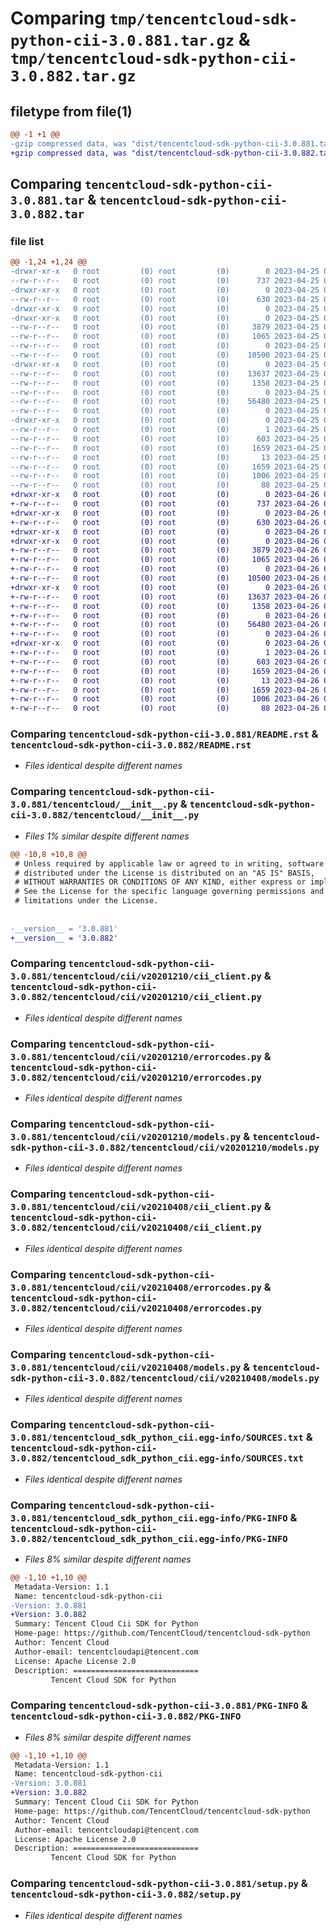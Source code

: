 # Comparing `tmp/tencentcloud-sdk-python-cii-3.0.881.tar.gz` & `tmp/tencentcloud-sdk-python-cii-3.0.882.tar.gz`

## filetype from file(1)

```diff
@@ -1 +1 @@
-gzip compressed data, was "dist/tencentcloud-sdk-python-cii-3.0.881.tar", last modified: Tue Apr 25 00:29:42 2023, max compression
+gzip compressed data, was "dist/tencentcloud-sdk-python-cii-3.0.882.tar", last modified: Wed Apr 26 03:05:16 2023, max compression
```

## Comparing `tencentcloud-sdk-python-cii-3.0.881.tar` & `tencentcloud-sdk-python-cii-3.0.882.tar`

### file list

```diff
@@ -1,24 +1,24 @@
-drwxr-xr-x   0 root         (0) root         (0)        0 2023-04-25 00:29:42.000000 tencentcloud-sdk-python-cii-3.0.881/
--rw-r--r--   0 root         (0) root         (0)      737 2023-04-25 00:29:42.000000 tencentcloud-sdk-python-cii-3.0.881/README.rst
-drwxr-xr-x   0 root         (0) root         (0)        0 2023-04-25 00:29:42.000000 tencentcloud-sdk-python-cii-3.0.881/tencentcloud/
--rw-r--r--   0 root         (0) root         (0)      630 2023-04-25 00:29:42.000000 tencentcloud-sdk-python-cii-3.0.881/tencentcloud/__init__.py
-drwxr-xr-x   0 root         (0) root         (0)        0 2023-04-25 00:29:42.000000 tencentcloud-sdk-python-cii-3.0.881/tencentcloud/cii/
-drwxr-xr-x   0 root         (0) root         (0)        0 2023-04-25 00:29:42.000000 tencentcloud-sdk-python-cii-3.0.881/tencentcloud/cii/v20201210/
--rw-r--r--   0 root         (0) root         (0)     3879 2023-04-25 00:29:42.000000 tencentcloud-sdk-python-cii-3.0.881/tencentcloud/cii/v20201210/cii_client.py
--rw-r--r--   0 root         (0) root         (0)     1065 2023-04-25 00:29:42.000000 tencentcloud-sdk-python-cii-3.0.881/tencentcloud/cii/v20201210/errorcodes.py
--rw-r--r--   0 root         (0) root         (0)        0 2023-04-25 00:29:42.000000 tencentcloud-sdk-python-cii-3.0.881/tencentcloud/cii/v20201210/__init__.py
--rw-r--r--   0 root         (0) root         (0)    10500 2023-04-25 00:29:42.000000 tencentcloud-sdk-python-cii-3.0.881/tencentcloud/cii/v20201210/models.py
-drwxr-xr-x   0 root         (0) root         (0)        0 2023-04-25 00:29:42.000000 tencentcloud-sdk-python-cii-3.0.881/tencentcloud/cii/v20210408/
--rw-r--r--   0 root         (0) root         (0)    13637 2023-04-25 00:29:42.000000 tencentcloud-sdk-python-cii-3.0.881/tencentcloud/cii/v20210408/cii_client.py
--rw-r--r--   0 root         (0) root         (0)     1358 2023-04-25 00:29:42.000000 tencentcloud-sdk-python-cii-3.0.881/tencentcloud/cii/v20210408/errorcodes.py
--rw-r--r--   0 root         (0) root         (0)        0 2023-04-25 00:29:42.000000 tencentcloud-sdk-python-cii-3.0.881/tencentcloud/cii/v20210408/__init__.py
--rw-r--r--   0 root         (0) root         (0)    56480 2023-04-25 00:29:42.000000 tencentcloud-sdk-python-cii-3.0.881/tencentcloud/cii/v20210408/models.py
--rw-r--r--   0 root         (0) root         (0)        0 2023-04-25 00:29:42.000000 tencentcloud-sdk-python-cii-3.0.881/tencentcloud/cii/__init__.py
-drwxr-xr-x   0 root         (0) root         (0)        0 2023-04-25 00:29:42.000000 tencentcloud-sdk-python-cii-3.0.881/tencentcloud_sdk_python_cii.egg-info/
--rw-r--r--   0 root         (0) root         (0)        1 2023-04-25 00:29:42.000000 tencentcloud-sdk-python-cii-3.0.881/tencentcloud_sdk_python_cii.egg-info/dependency_links.txt
--rw-r--r--   0 root         (0) root         (0)      603 2023-04-25 00:29:42.000000 tencentcloud-sdk-python-cii-3.0.881/tencentcloud_sdk_python_cii.egg-info/SOURCES.txt
--rw-r--r--   0 root         (0) root         (0)     1659 2023-04-25 00:29:42.000000 tencentcloud-sdk-python-cii-3.0.881/tencentcloud_sdk_python_cii.egg-info/PKG-INFO
--rw-r--r--   0 root         (0) root         (0)       13 2023-04-25 00:29:42.000000 tencentcloud-sdk-python-cii-3.0.881/tencentcloud_sdk_python_cii.egg-info/top_level.txt
--rw-r--r--   0 root         (0) root         (0)     1659 2023-04-25 00:29:42.000000 tencentcloud-sdk-python-cii-3.0.881/PKG-INFO
--rw-r--r--   0 root         (0) root         (0)     1006 2023-04-25 00:29:42.000000 tencentcloud-sdk-python-cii-3.0.881/setup.py
--rw-r--r--   0 root         (0) root         (0)       88 2023-04-25 00:29:42.000000 tencentcloud-sdk-python-cii-3.0.881/setup.cfg
+drwxr-xr-x   0 root         (0) root         (0)        0 2023-04-26 03:05:16.000000 tencentcloud-sdk-python-cii-3.0.882/
+-rw-r--r--   0 root         (0) root         (0)      737 2023-04-26 03:05:16.000000 tencentcloud-sdk-python-cii-3.0.882/README.rst
+drwxr-xr-x   0 root         (0) root         (0)        0 2023-04-26 03:05:16.000000 tencentcloud-sdk-python-cii-3.0.882/tencentcloud/
+-rw-r--r--   0 root         (0) root         (0)      630 2023-04-26 03:05:16.000000 tencentcloud-sdk-python-cii-3.0.882/tencentcloud/__init__.py
+drwxr-xr-x   0 root         (0) root         (0)        0 2023-04-26 03:05:16.000000 tencentcloud-sdk-python-cii-3.0.882/tencentcloud/cii/
+drwxr-xr-x   0 root         (0) root         (0)        0 2023-04-26 03:05:16.000000 tencentcloud-sdk-python-cii-3.0.882/tencentcloud/cii/v20201210/
+-rw-r--r--   0 root         (0) root         (0)     3879 2023-04-26 03:05:16.000000 tencentcloud-sdk-python-cii-3.0.882/tencentcloud/cii/v20201210/cii_client.py
+-rw-r--r--   0 root         (0) root         (0)     1065 2023-04-26 03:05:16.000000 tencentcloud-sdk-python-cii-3.0.882/tencentcloud/cii/v20201210/errorcodes.py
+-rw-r--r--   0 root         (0) root         (0)        0 2023-04-26 03:05:16.000000 tencentcloud-sdk-python-cii-3.0.882/tencentcloud/cii/v20201210/__init__.py
+-rw-r--r--   0 root         (0) root         (0)    10500 2023-04-26 03:05:16.000000 tencentcloud-sdk-python-cii-3.0.882/tencentcloud/cii/v20201210/models.py
+drwxr-xr-x   0 root         (0) root         (0)        0 2023-04-26 03:05:16.000000 tencentcloud-sdk-python-cii-3.0.882/tencentcloud/cii/v20210408/
+-rw-r--r--   0 root         (0) root         (0)    13637 2023-04-26 03:05:16.000000 tencentcloud-sdk-python-cii-3.0.882/tencentcloud/cii/v20210408/cii_client.py
+-rw-r--r--   0 root         (0) root         (0)     1358 2023-04-26 03:05:16.000000 tencentcloud-sdk-python-cii-3.0.882/tencentcloud/cii/v20210408/errorcodes.py
+-rw-r--r--   0 root         (0) root         (0)        0 2023-04-26 03:05:16.000000 tencentcloud-sdk-python-cii-3.0.882/tencentcloud/cii/v20210408/__init__.py
+-rw-r--r--   0 root         (0) root         (0)    56480 2023-04-26 03:05:16.000000 tencentcloud-sdk-python-cii-3.0.882/tencentcloud/cii/v20210408/models.py
+-rw-r--r--   0 root         (0) root         (0)        0 2023-04-26 03:05:16.000000 tencentcloud-sdk-python-cii-3.0.882/tencentcloud/cii/__init__.py
+drwxr-xr-x   0 root         (0) root         (0)        0 2023-04-26 03:05:16.000000 tencentcloud-sdk-python-cii-3.0.882/tencentcloud_sdk_python_cii.egg-info/
+-rw-r--r--   0 root         (0) root         (0)        1 2023-04-26 03:05:16.000000 tencentcloud-sdk-python-cii-3.0.882/tencentcloud_sdk_python_cii.egg-info/dependency_links.txt
+-rw-r--r--   0 root         (0) root         (0)      603 2023-04-26 03:05:16.000000 tencentcloud-sdk-python-cii-3.0.882/tencentcloud_sdk_python_cii.egg-info/SOURCES.txt
+-rw-r--r--   0 root         (0) root         (0)     1659 2023-04-26 03:05:16.000000 tencentcloud-sdk-python-cii-3.0.882/tencentcloud_sdk_python_cii.egg-info/PKG-INFO
+-rw-r--r--   0 root         (0) root         (0)       13 2023-04-26 03:05:16.000000 tencentcloud-sdk-python-cii-3.0.882/tencentcloud_sdk_python_cii.egg-info/top_level.txt
+-rw-r--r--   0 root         (0) root         (0)     1659 2023-04-26 03:05:16.000000 tencentcloud-sdk-python-cii-3.0.882/PKG-INFO
+-rw-r--r--   0 root         (0) root         (0)     1006 2023-04-26 03:05:16.000000 tencentcloud-sdk-python-cii-3.0.882/setup.py
+-rw-r--r--   0 root         (0) root         (0)       88 2023-04-26 03:05:16.000000 tencentcloud-sdk-python-cii-3.0.882/setup.cfg
```

### Comparing `tencentcloud-sdk-python-cii-3.0.881/README.rst` & `tencentcloud-sdk-python-cii-3.0.882/README.rst`

 * *Files identical despite different names*

### Comparing `tencentcloud-sdk-python-cii-3.0.881/tencentcloud/__init__.py` & `tencentcloud-sdk-python-cii-3.0.882/tencentcloud/__init__.py`

 * *Files 1% similar despite different names*

```diff
@@ -10,8 +10,8 @@
 # Unless required by applicable law or agreed to in writing, software
 # distributed under the License is distributed on an "AS IS" BASIS,
 # WITHOUT WARRANTIES OR CONDITIONS OF ANY KIND, either express or implied.
 # See the License for the specific language governing permissions and
 # limitations under the License.
 
 
-__version__ = '3.0.881'
+__version__ = '3.0.882'
```

### Comparing `tencentcloud-sdk-python-cii-3.0.881/tencentcloud/cii/v20201210/cii_client.py` & `tencentcloud-sdk-python-cii-3.0.882/tencentcloud/cii/v20201210/cii_client.py`

 * *Files identical despite different names*

### Comparing `tencentcloud-sdk-python-cii-3.0.881/tencentcloud/cii/v20201210/errorcodes.py` & `tencentcloud-sdk-python-cii-3.0.882/tencentcloud/cii/v20201210/errorcodes.py`

 * *Files identical despite different names*

### Comparing `tencentcloud-sdk-python-cii-3.0.881/tencentcloud/cii/v20201210/models.py` & `tencentcloud-sdk-python-cii-3.0.882/tencentcloud/cii/v20201210/models.py`

 * *Files identical despite different names*

### Comparing `tencentcloud-sdk-python-cii-3.0.881/tencentcloud/cii/v20210408/cii_client.py` & `tencentcloud-sdk-python-cii-3.0.882/tencentcloud/cii/v20210408/cii_client.py`

 * *Files identical despite different names*

### Comparing `tencentcloud-sdk-python-cii-3.0.881/tencentcloud/cii/v20210408/errorcodes.py` & `tencentcloud-sdk-python-cii-3.0.882/tencentcloud/cii/v20210408/errorcodes.py`

 * *Files identical despite different names*

### Comparing `tencentcloud-sdk-python-cii-3.0.881/tencentcloud/cii/v20210408/models.py` & `tencentcloud-sdk-python-cii-3.0.882/tencentcloud/cii/v20210408/models.py`

 * *Files identical despite different names*

### Comparing `tencentcloud-sdk-python-cii-3.0.881/tencentcloud_sdk_python_cii.egg-info/SOURCES.txt` & `tencentcloud-sdk-python-cii-3.0.882/tencentcloud_sdk_python_cii.egg-info/SOURCES.txt`

 * *Files identical despite different names*

### Comparing `tencentcloud-sdk-python-cii-3.0.881/tencentcloud_sdk_python_cii.egg-info/PKG-INFO` & `tencentcloud-sdk-python-cii-3.0.882/tencentcloud_sdk_python_cii.egg-info/PKG-INFO`

 * *Files 8% similar despite different names*

```diff
@@ -1,10 +1,10 @@
 Metadata-Version: 1.1
 Name: tencentcloud-sdk-python-cii
-Version: 3.0.881
+Version: 3.0.882
 Summary: Tencent Cloud Cii SDK for Python
 Home-page: https://github.com/TencentCloud/tencentcloud-sdk-python
 Author: Tencent Cloud
 Author-email: tencentcloudapi@tencent.com
 License: Apache License 2.0
 Description: ============================
         Tencent Cloud SDK for Python
```

### Comparing `tencentcloud-sdk-python-cii-3.0.881/PKG-INFO` & `tencentcloud-sdk-python-cii-3.0.882/PKG-INFO`

 * *Files 8% similar despite different names*

```diff
@@ -1,10 +1,10 @@
 Metadata-Version: 1.1
 Name: tencentcloud-sdk-python-cii
-Version: 3.0.881
+Version: 3.0.882
 Summary: Tencent Cloud Cii SDK for Python
 Home-page: https://github.com/TencentCloud/tencentcloud-sdk-python
 Author: Tencent Cloud
 Author-email: tencentcloudapi@tencent.com
 License: Apache License 2.0
 Description: ============================
         Tencent Cloud SDK for Python
```

### Comparing `tencentcloud-sdk-python-cii-3.0.881/setup.py` & `tencentcloud-sdk-python-cii-3.0.882/setup.py`

 * *Files identical despite different names*

